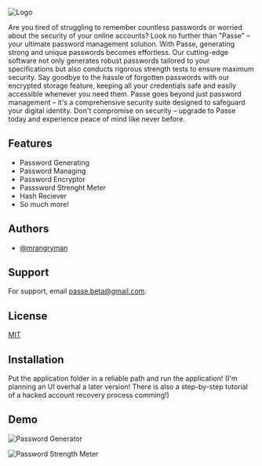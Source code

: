 ![Logo](https://i.ibb.co/cNH8yM1/logo.png)

Are you tired of struggling to remember countless passwords or worried about the security of your online accounts? Look no further than "Passe" – your ultimate password management solution. With Passe, generating strong and unique passwords becomes effortless. Our cutting-edge software not only generates robust passwords tailored to your specifications but also conducts rigorous strength tests to ensure maximum security. Say goodbye to the hassle of forgotten passwords with our encrypted storage feature, keeping all your credentials safe and easily accessible whenever you need them. Passe goes beyond just password management – it's a comprehensive security suite designed to safeguard your digital identity. Don't compromise on security – upgrade to Passe today and experience peace of mind like never before.

## Features

- Password Generating
- Password Managing
- Password Encryptor
- Passsword Strenght Meter
- Hash Reciever
- So much more!


## Authors

- [@mrangryman](https://github.com/NotYourSamuel)


## Support

For support, email passe.beta@gmail.com.


## License

[MIT](https://choosealicense.com/licenses/mit/)


## Installation

Put the application folder in a reliable path and run the application! 
(I'm planning an UI overhal a later version! There is also a step-by-step tutorial of a hacked account recovery process comming!)


## Demo

![Password Generator](https://i.ibb.co/CKJD6Px/Screenshot-2024-06-13-162519.png)

![Password Strength Meter](https://i.ibb.co/vJ6ww6s/Screenshot-2024-06-13-162719-2.png)

